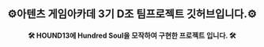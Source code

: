 <div align="center">

## ⚙️아텐츠 게임아카데 3기 D조 팀프로젝트 깃허브입니다.⚙️


#### 🛠️ HOUND13에 Hundred Soul을 모작하여 구현한 프로젝트 입니다. 🛠️

</div>

